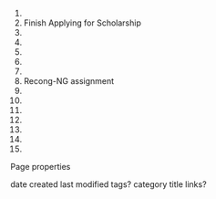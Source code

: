 1. 
2. Finish Applying for Scholarship
3. 
4. 
5. 
6. 
7. 
8. Recong-NG assignment
9.  
10.  
11. 
12. 
13. 
14. 
15. 


Page properties

date created
last modified
tags?
category
title
links?

